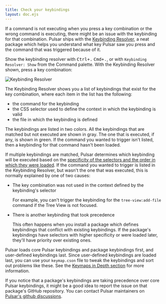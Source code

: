 ```yaml
---
title: Check your keybindings
layout: doc.ejs
---
```


If a command is not executing when you press a key combination or the wrong
command is executing, there might be an issue with the keybinding for that
combination. Pulsar ships with the [Keybinding Resolver](https://github.com/pulsar-edit/keybinding-resolver),
a neat package which helps you understand what key Pulsar saw you press and the
command that was triggered because of it.

Show the keybinding resolver with <kbd class="platform-linux platform-win">Ctrl+.</kbd> <kbd class="platform-mac">Cmd+.</kbd>, or with `Keybinding Resolver: Show` from the Command palette. With the Keybinding Resolver shown, press a key combination:

![Keybinding Resolver](/img/atom/keybinding-resolver.png)

The Keybinding Resolver shows you a list of keybindings that exist for the key
combination, where each item in the list has the following:

- the command for the keybinding
- the CSS selector used to define the context in which the keybinding is valid
- the file in which the keybinding is defined

The keybindings are listed in two colors. All the keybindings that are matched
but not executed are shown in gray. The one that is executed, if any, is shown
in green. If the command you wanted to trigger isn't listed, then a keybinding
for that command hasn't been loaded.

If multiple keybindings are matched, Pulsar determines which keybinding will be
executed based on the
[specificity of the selectors and the order in which they were loaded](../../behind-pulsar/#specificity-and-cascade-order).
If the command you wanted to trigger is listed in the Keybinding Resolver, but
wasn't the one that was executed, this is normally explained by one of two
causes:

- The key combination was not used in the context defined by the keybinding's selector

  For example, you can't trigger the keybinding for the `tree-view:add-file`
  command if the Tree View is not focused.

- There is another keybinding that took precedence

  This often happens when you install a package which defines keybindings that
  conflict with existing keybindings. If the package's keybindings have
  selectors with higher specificity or were loaded later, they'll have priority
  over existing ones.

Pulsar loads core Pulsar keybindings and package keybindings first, and
user-defined keybindings last. Since user-defined keybindings are loaded last,
you can use your `keymap.cson` file to tweak the keybindings and sort out
problems like these. See the [Keymaps in Depth section](../../behind-pulsar/#keymaps-in-depth)
for more information.

If you notice that a package's keybindings are taking precedence over core
Pulsar keybindings, it might be a good idea to report the issue on that
package's GitHub repository. You can contact Pulsar maintainers on
[Pulsar's github discussions](https://github.com/orgs/pulsar-edit/discussions).
